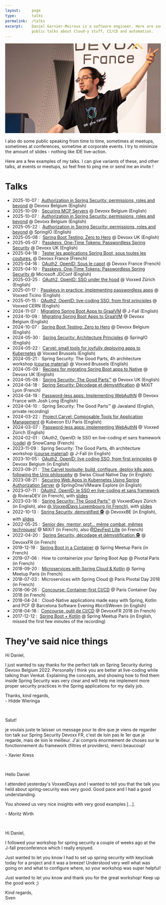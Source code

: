 ```yaml
---
layout:     page
type:       talks
permalink:  /talks
excerpt:    Daniel Garnier-Moiroux is a software engineer. Here are some of his
            public talks about Cloud-y stuff, CI/CD and automation.
---
```


<div id="cover-pic" class="text-center">
    <img src="/assets/talks.jpg" alt="Picture of the author live coding" />
</div>



I also do some public speaking from time to time, sometimes at meetups, sometimes
at conferences, sometime at corporate events. I try to minimize the amount of
slides - nothing like IDE live-action.

Here are a few examples of my talks. I can give variants of these, and other talks,
at events or meetups, so feel free to ping me or send me an invite !

<h1>Talks</h1>

<ul class="no-justify roomy-list">
    <li>
        <span>2025-10-07 :&nbsp;</span>
        <a href="https://www.youtube.com/watch?v=O6G6ufT03fk" target="_blank" rel="noopener">Authorization in Spring Security: permissions, roles and beyond</a>
        <span>@ Devoxx Belgium (English)</span>
    </li>
    <li>
        <span>2025-10-09 :&nbsp;</span>
        <a href="https://www.youtube.com/watch?v=AEuOdJu9K9A" target="_blank" rel="noopener">Securing MCP Servers</a>
        <span>@ Devoxx Belgium (English)</span>
    </li>
    <li>
        <span>2025-10-07 :&nbsp;</span>
        <a href="https://www.youtube.com/watch?v=LGlyLmxjutI" target="_blank" rel="noopener">Authorization in Spring Security: permissions, roles and beyond</a>
        <span>@ Devoxx Belgium (English)</span>
    </li>
    <li>
        <span>2025-05-22 :&nbsp;</span>
        <a href="https://www.youtube.com/watch?v=-x8-s3QnhMQ" target="_blank" rel="noopener">Authorization in Spring Security: permissions, roles and beyond</a>
        <span>@ SpringIO (English)</span>
    </li>
    <li>
        <span>2025-05-08 :&nbsp;</span>
        <a href="https://www.youtube.com/watch?v=ZEUl9jvHLyU" target="_blank" rel="noopener">Spring Boot Testing: Zero to Hero</a>
        <span>@ Devoxx UK (English)</span>
    </li>
    <li>
        <span>2025-05-07 :&nbsp;</span>
        <a href="https://www.youtube.com/watch?v=z-Fwi-Zf0Dk" target="_blank" rel="noopener">Passkeys, One-Time Tokens: Passwordless Spring Security</a>
        <span>@ Devoxx UK (English)</span>
    </li>
    <li>
        <span>2025-04-18 :&nbsp;</span>
        <a href="https://www.youtube.com/watch?v=7A2BmZNQ0Xc" target="_blank" rel="noopener">Tester les applications Spring Boot, sous toutes les coutures.</a>
        <span>@ Devoxx France (French)</span>
    </li>
    <li>
        <span>2025-04-16 :&nbsp;</span>
        <a href="https://www.youtube.com/watch?v=KGRmy9rUsRQ" target="_blank" rel="noopener">OAuth2, OpenID: Sous le capot</a>
        <span>@ Devoxx France (French)</span>
    </li>
    <li>
        <span>2025-04-10 :&nbsp;</span>
        <a href="https://www.youtube.com/live/7xCNmQE8vrg?feature=shared&t=7387" target="_blank" rel="noopener">Passkeys, One-Time Tokens: Passwordless Spring Security
</a>
        <span>@ Microsoft JDConf (English)</span>
    </li>
    <li>
        <span>2025-03-25 :&nbsp;</span>
        <a href="https://www.youtube.com/watch?v=bH5PxcJzwME" target="_blank" rel="noopener">OAuth2, OpenID: SSO under the hood</a>
        <span>@ Voxxed Zürich (English)</span>
    </li>
    <li>
        <span>2025-01-17 :&nbsp;</span>
        <a href="https://www.youtube.com/watch?v=P4riNfBSvDs" target="_blank" rel="noopener">Passkeys in practice: implementing passwordless apps</a>
        <span>@ Voxxed Ticino (English)</span>
    </li>
    <li>
        <span>2025-01-15 :&nbsp;</span>
        <a href="https://www.youtube.com/watch?v=LJfUGH-88fM" target="_blank" rel="noopener">OAuth2, OpenID: live-coding SSO, from first principles</a>
        <span>@ Voxxed CERN (English)</span>
    </li>
    <li>
        <span>2024-11-07 :&nbsp;</span>
        <a href="www.youtube.com/watch?v=hu_i7dYiWq0" target="_blank" rel="noopener">Migrating Spring Boot Apps to GraalVM</a>
        <span>@ J-Fall (English)</span>
    </li>
    <li>
        <span>2024-10-09 :&nbsp;</span>
        <a href="https://www.youtube.com/watch?v=yQC6LBSw2zs" target="_blank" rel="noopener">Migrating Spring Boot Apps to GraalVM</a>
        <span>@ Devoxx Belgium (English)</span>
    </li>
    <li>
        <span>2024-10-07 :&nbsp;</span>
        <a href="https://www.youtube.com/watch?v=u5foQULTxHM" target="_blank" rel="noopener">Spring Boot Testing: Zero to Hero</a>
        <span>@ Devoxx Belgium (English)</span>
    </li>
    <li>
        <span>2024-05-30 :&nbsp;</span>
        <a href="https://www.youtube.com/watch?v=HyoLl3VcRFY" target="_blank" rel="noopener">Spring Security: Architecture Principles</a>
        <span>@ SpringIO (English)</span>
    </li>
    <li>
        <span>2024-05-22 :&nbsp;</span>
        <a href="https://www.youtube.com/watch?v=Nq_xIdHS3Ac&list=PLRsbF2sD7JVptuksuX-wR-6_BS0CzKCqC" target="_blank" rel="noopener">Carvel: small tools for joyfully deploying apps to Kubernetes</a>
        <span>@ Voxxed Brussels (English)</span>
    </li>
    <li>
        <span>2024-05-21 :&nbsp;</span>
        Spring Security: The Good Parts, 4h architecture workshop (<a href="https://github.com/Kehrlann/spring-security-architecture-workshop/" target="_blank" rel="noopener">course material</a>)
        <span>@ Voxxed Brussels (English)</span>
    </li>
    <li>
        <span>2024-05-09 :&nbsp;</span>
        <a href="https://www.youtube.com/watch?v=SXYU-WMjzBE" target="_blank" rel="noopener">Recipes for migrating Spring Boot apps to Native</a>
        <span>@ Devoxx UK (English)</span>
    </li>
    <li>
        <span>2024-05-08 :&nbsp;</span>
        <a href="https://www.youtube.com/watch?v=kwxRe-4dnVU" target="_blank" rel="noopener">Spring Security: The Good Parts™</a>
        <span>@ Devoxx UK (English)</span>
    </li>
    <li>
        <span>2024-04-18 :&nbsp;</span>
        <a href="https://www.youtube.com/watch?v=U1jnaUvX9kA" target="_blank" rel="noopener">Spring Security: Décodage et démystification</a>
        <span>@ MiXiT Lyon (French)</span>
    </li>
    <li>
        <span>2024-04-19 :&nbsp;</span>
        <a href="https://www.youtube.com/watch?v=RAuXohxXbAQ" target="_blank" rel="noopener">Password-less apps: Implementing WebAuthN</a>
        <span>@ Devoxx France with Josh Long (English)</span>
    </li>
    <li>
        <span>2024-04-10 :&nbsp;</span>
        Spring Security: The Good Parts™
        <span>@ Javaland (English, private recording)</span>
    </li>
    <li>
        <span>2024-03-22 :&nbsp;</span>
        <a href="https://www.youtube.com/watch?v=1u5LtsJqyrA" target="_blank" rel="noopener">Project Carvel: Composable Tools for Application Management</a>
        <span>@ Kubecon EU Paris (English)</span>
    </li>
    <li>
        <span>2024-03-07 :&nbsp;</span>
        <a href="https://www.youtube.com/watch?v=FUWLYC1z1LU" target="_blank" rel="noopener">Password-less apps: implementing WebAuthN</a>
        <span>@ Voxxed Zürich (English)</span>
    </li>
    <li>
        <span>2024-02-01 :&nbsp;</span>
        OAuth2, OpenID: le SSO en live-coding et sans framework (<a href="https://github.com/Kehrlann/sso-live-coding" target="_blank" rel="noopener">code</a>)
        <span>@ SnowCamp (French)</span>
    </li>
    <li>
        <span>2023-11-09 :&nbsp;</span>
        Spring Security: The Good Parts, 4h architecture workshop (<a href="https://github.com/Kehrlann/spring-security-architecture-workshop/" target="_blank" rel="noopener">course material</a>)
        <span>@ J-Fall (in English)</span>
    </li>
    <li>
        <span>2023-10-05 :&nbsp;</span>
        <a href="https://www.youtube.com/watch?v=wP4TVTvYL0Y" target="_blank" rel="noopener">OAuth2, OpenID: live coding SSO, from first principles</a>
        <span>@ Devoxx Belgium (in English)</span>
    </li>
    <li>
        <span>2023-09-21 :&nbsp;</span>
        <a href="https://www.youtube.com/watch?v=Tm2n674Q8aY" target="_blank" rel="noopener">The Carvel toolsuite: build, configure, deploy k8s apps, following the Unix philosophy</a>
        <span>@ Swiss Cloud Native Day (in English)</span>
    </li>
    <li>
        <span>2023-08-21 :&nbsp;</span>
        <a href="https://www.youtube.com/watch?v=zU-_2UIDAc0" target="_blank" rel="noopener">Securing Web Apps in Kubernetes Using Spring Authorization Server</a>
        <span>@ SpringOne/VMware Explore (in English)</span>
    </li>
    <li>
        <span>2023-07-11 :&nbsp;</span>
        <a href="https://www.youtube.com/watch?v=hcTxPyMvHV8" target="_blank" rel="noopener">OAuth2, OpenID: le SSO en live-coding et sans framework</a>
        <span>@ RivieraDEV (in French)</span>, with
        <a href="https://garnier.wf/sso-live-coding/" target="_blank" rel="noopener">slides</a>
    </li>
    <li>
        <span>2023-03-16 :&nbsp;</span>
        <a href="https://www.youtube.com/watch?v=TrCLf9zAQfs" target="_blank" rel="noopener">Spring Security: The Good Parts™</a>
        <span>@ VoxxedDays Zürich (in English)</span>, also
        <span><a href="https://www.youtube.com/watch?v=qzK0H0vfjl8" target="_blank" rel="noopener">@ VoxxedDays Luxembourg (in French)</a></span>,
        with <a href="https://garnier.wf/spring-security-workshop-slides/" target="_blank" rel="noopener">slides</a>
    </li>
    <li>
        <span>2022-10-13 :&nbsp;</span>
        <a href="https://www.youtube.com/watch?v=iJ2muJniikY" target="_blank" rel="noopener">Spring Security, demystified 🕵️</a>
        <span>@ DevoxxBE (in English)</span>, with <a href="https://garnier.wf/spring-security-workshop-slides/" target="_blank" rel="noopener">slides</a>
    </li>
    <li>
        <span>2022-05-25 :&nbsp;</span>
        <a href="https://vimeo.com/728604548" target="_blank" rel="noopener">Senior dev, mentor, prof... même combat, mêmes techniques!</a>
        <span>@ MiXiT (in French),</span>
        <span>
          also <a href="https://www.youtube.com/watch?v=rsJovUjXK-Q" target="_blank" rel="noopener">@DevFest Lille</a> (in French)
        </span>
    </li>
    <li>
        <span>2022-04-20 :&nbsp;</span>
        <a href="https://www.youtube.com/watch?v=wYR6L_1Jb4I" target="_blank" rel="noopener">Spring Security, décodage et démystification 🕵️</a>
        <span>@ DevoxxFR (in French)</span>
    </li>
    <li>
        <span>2019-12-19 :&nbsp;</span>
        <a href="https://www.youtube.com/watch?v=LPu3CQUulz0" target="_blank" rel="noopener">Spring Boot in a Container</a>
        <span>@ Spring Meetup Paris (in French)</span>
    </li>
    <li>
        <span>2019-07-06 :&nbsp;</span>
        <span>How to containerize your Spring Boot App @ Pivotal Paris (in French)</span>
    </li>
    <li>
        <span>2018-09-20 :&nbsp;</span>
        <a href="https://www.youtube.com/watch?v=6XzG7u5fcBo" target="_blank" rel="noopener">Microservices with Spring Cloud & Kotlin</a>
        <span>@ Spring Meetup Paris (in French)</span>
    </li>
    <li>
        <span>2018-07-03 :&nbsp;</span>
        <span>Microservices with Spring Cloud @ Paris Pivotal Day 2018 (in French)</span>
    </li>
    <li>
        <span>2018-06-26 :&nbsp;</span>
        <a href="https://www.youtube.com/watch?v=Qv9FsIlyN-U" target="_blank" rel="noopener">Concourse: Container-first CI/CD</a>
        <span>@ Paris Container Day 2018 (in French)</span>
    </li>
    <li>
        <span>2018-04-24 :&nbsp;</span>
        <span>Cloud-Native applications made easy with Spring, Kotlin and PCF @ Barcelona Software Evening #bcnSWeven (in English)</span>
    </li>
    <li>
        <span>2018-04-18 :&nbsp;</span>
        <a href="https://www.youtube.com/watch?v=moiSC3gmCew" target="_blank" rel="noopener">Concourse, outil de CI/CD</a>
        <span>@ DevoxxFR 2018 (in French)</span>
    </li>
    <li>
        <span>2017-12-12 :&nbsp;</span>
        <a href="https://www.youtube.com/watch?v=At0Add4po3s" target="_blank" rel="noopener">Spring Boot + Kotlin</a>
        <span>@ Spring Meetup Paris (in English, missed the first few minutes of the recording)</span>
    </li>
</ul>

<h1>They've said nice things</h1>


<div class="left-emboss">
Hi Daniel,
<p>
I just wanted to say thanks for the perfect talk on Spring Security during Devoxx Belgium 2022. Personally I think you are better at live-coding while talking than Venkat. Explaining the concepts, and showing how to find them inside Spring Security was very clear and will help me implement more proper security practices in the Spring applications for my daily job.
</p>
Thanks, kind regards,<br>
- Hidde Wieringa
</div>

<p>&nbsp;</p>

<div class="left-emboss">
Salut!
<p>
je voulais juste te laisser un message pour te dire que je viens de regarder ton talk sur Spring Security Devoxx FR,
c'est de loin pas le 1er que je regarde, mais de loin le meilleur. J'ai compris énormément de choses sur le fonctionnement
du framework (filtres et providers), merci beaucoup!
</p>
- Xavier Kress
</div>

<p>&nbsp;</p>

<div class="left-emboss">
Hello Daniel
<p>
I attended yesterday's VoxxedDays and I wanted to tell you that the talk you held about spring-security was very good.
Good pace and I had a good understanding.
</p>
<p>
You showed us very nice insights with very good examples [...].
</p>
- Moritz Wirth
</div>

<p>&nbsp;</p>

<div class="left-emboss">
Hi Daniel,
<p>
I followed your workshop for spring security a couple of weeks ago at the J-fall preconference which I really enjoyed.
</p>
<p>
Just wanted to let you know I had to set up spring security with keycloak today for a project and it was a breeze! Understood very well what was going on and what to configure where, so your workshop was super helpful!
</p>
<p>
Just wanted to let you know and thank you for the great workshop! Keep up the good work ;)
</p>
<p>
Kind regards,<br>
Sven
</p>
</div>
